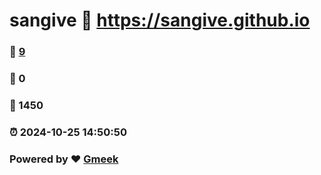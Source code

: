 # sangive :link: https://sangive.github.io 
### :page_facing_up: [9](https://sangive.github.io/tag.html) 
### :speech_balloon: 0 
### :hibiscus: 1450 
### :alarm_clock: 2024-10-25 14:50:50 
### Powered by :heart: [Gmeek](https://github.com/Meekdai/Gmeek)
